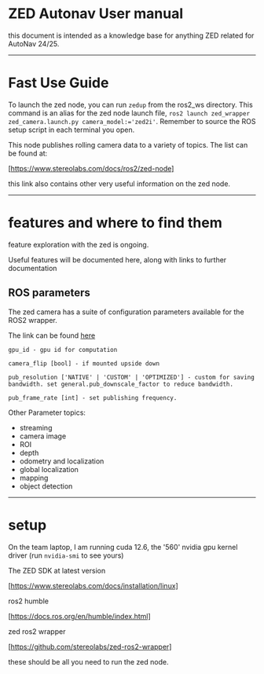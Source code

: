 # ZED Autonav User manual


this document is intended as a knowledge base for anything ZED related for AutoNav 24/25.

---


# Fast Use Guide

To launch the zed node, you can run `zedup` from the ros2_ws directory. This command is an alias for the zed node launch file,
`ros2 launch zed_wrapper zed_camera.launch.py camera_model:='zed2i'`. Remember to source the ROS setup script in each terminal you open.

This node publishes rolling camera data to a variety of topics. The list can be found at:

[https://www.stereolabs.com/docs/ros2/zed-node]

this link also contains other very useful information on the zed node.


---


# features and where to find them

feature exploration with the zed is ongoing. 

Useful features will be documented here, along with links to further documentation

## ROS parameters

The zed camera has a suite of configuration parameters available for the ROS2 wrapper.

The link can be found [here](https://www.stereolabs.com/docs/ros2/020_zed-node)

```
gpu_id - gpu id for computation

camera_flip [bool] - if mounted upside down

pub_resolution ['NATIVE' | 'CUSTOM' | 'OPTIMIZED'] - custom for saving bandwidth. set general.pub_downscale_factor to reduce bandwidth.

pub_frame_rate [int] - set publishing frequency. 

```

Other Parameter topics:
- streaming
- camera image 
- ROI 
- depth 
- odometry and localization
- global localization 
- mapping
- object detection



---

# setup

On the team laptop, I am running cuda 12.6, the '560' nvidia gpu kernel driver (run `nvidia-smi` to see yours)

The ZED SDK at latest version

[https://www.stereolabs.com/docs/installation/linux]

ros2 humble

[https://docs.ros.org/en/humble/index.html]

zed ros2 wrapper

[https://github.com/stereolabs/zed-ros2-wrapper]


these should be all you need to run the zed node.



